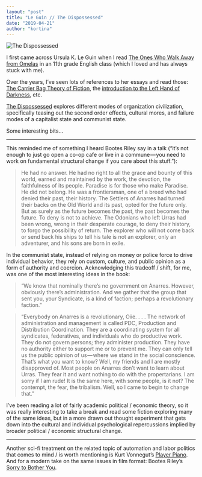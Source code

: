 ```yaml
---
layout: "post"
title: "Le Guin // The Dispossessed"
date: "2019-04-21"
author: "kortina"
---
```



![The Dispossessed](https://cdn-images-1.medium.com/max/800/0*8cr6tc_5HDCIp2jl.jpg)

I first came across Ursula K. Le Guin when I read [The Ones Who Walk Away from Omelas](https://theanarchistlibrary.org/library/ursula-k-le-guin-the-ones-who-walk-away-from-omelas) in an 11th grade English class (which I loved and has always stuck with me).

Over the years, I’ve seen lots of references to her essays and read those: [The Carrier Bag Theory of Fiction](https://www.trabal.org/texts/pdf/LeGuin.pdf), the [introduction to the Left Hand of Darkness](http://theliterarylink.com/leguinintro.html), etc.

[The Dispossessed](https://www.amazon.com/The-Dispossessed-A-Novel/dp/B00435FFYE/ref=tmm_aud_swatch_0?tag=kortina0e-20) explores different modes of organization civilization, specifically teasing out the second order effects, cultural mores, and failure modes of a capitalist state and communist state.

Some interesting bits…

---

This reminded me of something I heard Bootes Riley say in a talk (“it’s not enough to just go open a co-op cafe or live in a commune — you need to work on fundamental structural change if you care about this stuff.”):

> He had no answer. He had no right to all the grace and bounty of this world, earned and maintained by the work, the devotion, the faithfulness of its people. Paradise is for those who make Paradise. He did not belong. He was a frontiersman, one of a breed who had denied their past, their history. The Settlers of Anarres had turned their backs on the Old World and its past, opted for the future only. But as surely as the future becomes the past, the past becomes the future. To deny is not to achieve. The Odonians who left Urras had been wrong, wrong in their desperate courage, to deny their history, to forgo the possibility of return. The explorer who will not come back or send back his ships to tell his tale is not an explorer, only an adventurer, and his sons are born in exile.

In the communist state, instead of relying on money or police force to drive individual behavior, they rely on custom, culture, and public opinion as a form of authority and coercion. Acknowledging this tradeoff / shift, for me, was one of the most interesting ideas in the book:

> “We know that nominally there’s no government on Anarres. However, obviously there’s administration. And we gather that the group that sent you, your Syndicate, is a kind of faction; perhaps a revolutionary faction.”

> “Everybody on Anarres is a revolutionary, Oiie. . . . The network of administration and management is called PDC, Production and Distribution Coordination. They are a coordinating system for all syndicates, federatives, and individuals who do productive work. They do not govern persons; they administer production. They have no authority either to support me or to prevent me. They can only tell us the public opinion of us — where we stand in the social conscience. That’s what you want to know? Well, my friends and I are mostly disapproved of. Most people on Anarres don’t want to learn about Urras. They fear it and want nothing to do with the propertarians. I am sorry if I am rude! It is the same here, with some people, is it not? The contempt, the fear, the tribalism. Well, so I came to begin to change that.”

I’ve been reading a lot of fairly academic political / economic theory, so it was really interesting to take a break and read some fiction exploring many of the same ideas, but in a more drawn out thought experiment that gets down into the cultural and individual psychological repercussions implied by broader political / economic structural change.

---

Another sci-fi treatment on the related topic of automation and labor politics that comes to mind / is worth mentioning is Kurt Vonnegut’s [Player Piano](https://www.amazon.com/Player-Piano-Novel-Kurt-Vonnegut/dp/0385333781?tag=kortina0e-20). And for a modern take on the same issues in film format: Bootes Riley’s [Sorry to Bother You](https://g.co/kgs/gk9gvZ).

